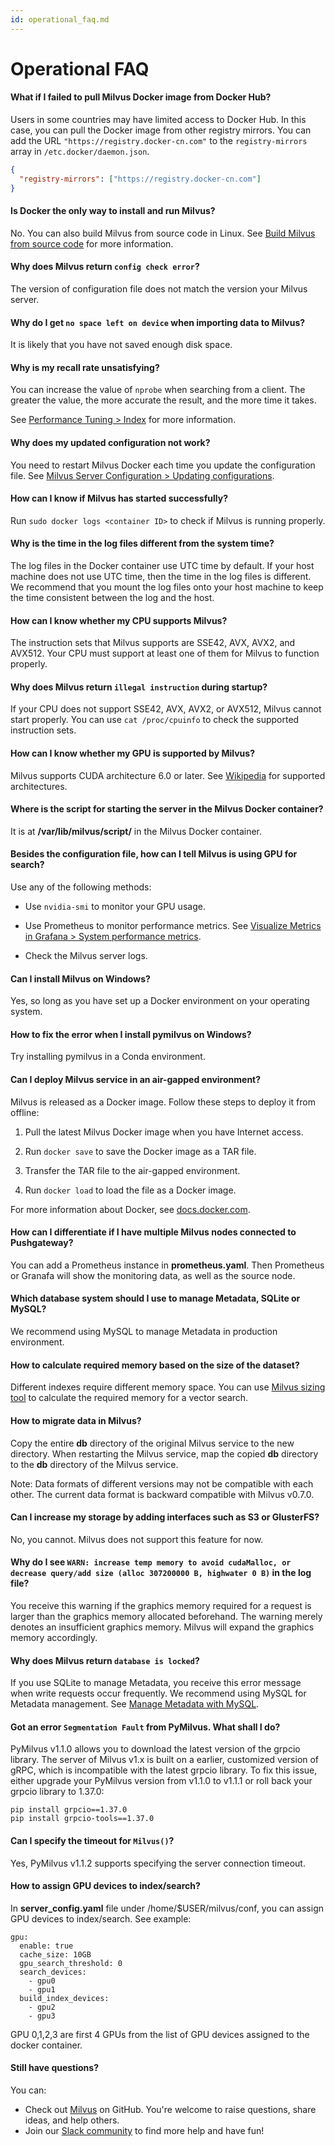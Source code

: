 ```yaml
---
id: operational_faq.md
---
```


# Operational FAQ

<!-- TOC -->

<!-- /TOC -->

#### What if I failed to pull Milvus Docker image from Docker Hub?

Users in some countries may have limited access to Docker Hub. In this case, you can pull the Docker image from other registry mirrors. You can add the URL `"https://registry.docker-cn.com"` to the `registry-mirrors` array in `/etc.docker/daemon.json`.

```json
{
  "registry-mirrors": ["https://registry.docker-cn.com"]
}
```

#### Is Docker the only way to install and run Milvus?

No. You can also build Milvus from source code in Linux. See [Build Milvus from source code](https://github.com/milvus-io/milvus/blob/master/INSTALL.md) for more information.

#### Why does Milvus return `config check error`?

The version of configuration file does not match the version your Milvus server.

#### Why do I get `no space left on device` when importing data to Milvus?

It is likely that you have not saved enough disk space.

#### Why is my recall rate unsatisfying?

You can increase the value of `nprobe` when searching from a client. The greater the value, the more accurate the result, and the more time it takes.

See [Performance Tuning > Index](tuning.md#Index) for more information.

#### Why does my updated configuration not work?

You need to restart Milvus Docker each time you update the configuration file. See [Milvus Server Configuration > Updating configurations](milvus_config.md#Updating-configurations).

#### How can I know if Milvus has started successfully?

Run `sudo docker logs <container ID>` to check if Milvus is running properly.

#### Why is the time in the log files different from the system time?

The log files in the Docker container use UTC time by default. If your host machine does not use UTC time, then the time in the log files is different. We recommend that you mount the log files onto your host machine to keep the time consistent between the log and the host.

#### How can I know whether my CPU supports Milvus?

The instruction sets that Milvus supports are SSE42, AVX, AVX2, and AVX512. Your CPU must support at least one of them for Milvus to function properly.

#### Why does Milvus return `illegal instruction` during startup?

If your CPU does not support SSE42, AVX, AVX2, or AVX512, Milvus cannot start properly. You can use `cat /proc/cpuinfo` to check the supported instruction sets.

#### How can I know whether my GPU is supported by Milvus?

Milvus supports CUDA architecture 6.0 or later. See [Wikipedia](https://en.wikipedia.org/wiki/CUDA) for supported architectures.

#### Where is the script for starting the server in the Milvus Docker container?

It is at **/var/lib/milvus/script/** in the Milvus Docker container.

#### Besides the configuration file, how can I tell Milvus is using GPU for search?

Use any of the following methods:

- Use `nvidia-smi` to monitor your GPU usage.

- Use Prometheus to monitor performance metrics. See [Visualize Metrics in Grafana > System performance metrics](setup_grafana.md#System-performance-metrics).

- Check the Milvus server logs.

#### Can I install Milvus on Windows?

Yes, so long as you have set up a Docker environment on your operating system.

#### How to fix the error when I install pymilvus on Windows?

Try installing pymilvus in a Conda environment.

#### Can I deploy Milvus service in an air-gapped environment?

Milvus is released as a Docker image. Follow these steps to deploy it from offline:

1. Pull the latest Milvus Docker image when you have Internet access.

2. Run `docker save` to save the Docker image as a TAR file.

3. Transfer the TAR file to the air-gapped environment.

4. Run `docker load` to load the file as a Docker image.

For more information about Docker, see [docs.docker.com](https://docs.docker.com/).

#### How can I differentiate if I have multiple Milvus nodes connected to Pushgateway?

You can add a Prometheus instance in **prometheus.yaml**. Then Prometheus or Granafa will show the monitoring data, as well as the source node.

#### Which database system should I use to manage Metadata, SQLite or MySQL?

We recommend using MySQL to manage Metadata in production environment.

#### How to calculate required memory based on the size of the dataset?

Different indexes require different memory space. You can use [Milvus sizing tool](https://zilliz.com/sizing-tool) to calculate the required memory for a vector search.

#### How to migrate data in Milvus?

Copy the entire **db** directory of the original Milvus service to the new directory. When restarting the Milvus service, map the copied **db** directory to the **db** directory of the Milvus service.

<div class="alert note">
Note: Data formats of different versions may not be compatible with each other. The current data format is backward compatible with Milvus v0.7.0.
</div>

#### Can I increase my storage by adding interfaces such as S3 or GlusterFS?

No, you cannot. Milvus does not support this feature for now.

#### Why do I see `WARN: increase temp memory to avoid cudaMalloc, or decrease query/add size (alloc 307200000 B, highwater 0 B)` in the log file?

You receive this warning if the graphics memory required for a request is larger than the graphics memory allocated beforehand. The warning merely denotes an insufficient graphics memory. Milvus will expand the graphics memory accordingly. 

#### Why does Milvus return `database is locked`?

If you use SQLite to manage Metadata, you receive this error message when write requests occur frequently. We recommend using MySQL for Metadata management. See [Manage Metadata with MySQL](data_manage.md).


#### Got an error `Segmentation Fault` from PyMilvus. What shall I do?

PyMilvus v1.1.0 allows you to download the latest version of the grpcio library. The server of Milvus v1.x is built on a earlier, customized version of gRPC, which is incompatible with the latest grpcio library.  To fix this issue, either upgrade your PyMilvus version from v1.1.0 to v1.1.1 or roll back your grpcio library to 1.37.0: 

```
pip install grpcio==1.37.0
pip install grpcio-tools==1.37.0
```

#### Can I specify the timeout for `Milvus()`?

Yes, PyMilvus v1.1.2 supports specifying the server connection timeout.

#### How to assign GPU devices to index/search?

In **server_config.yaml** file under /home/$USER/milvus/conf, you can assign GPU devices to index/search. See example:

```
gpu:
  enable: true
  cache_size: 10GB
  gpu_search_threshold: 0
  search_devices:
    - gpu0
    - gpu1
  build_index_devices:
    - gpu2
    - gpu3

```

<div class="alert note">
GPU 0,1,2,3 are first 4 GPUs from the list of GPU devices assigned to the docker container.
</div>





#### Still have questions?

You can:

- Check out [Milvus](https://github.com/milvus-io/milvus/issues) on GitHub. You're welcome to raise questions, share ideas, and help others.
- Join our [Slack community](https://join.slack.com/t/milvusio/shared_invite/enQtNzY1OTQ0NDI3NjMzLWNmYmM1NmNjOTQ5MGI5NDhhYmRhMGU5M2NhNzhhMDMzY2MzNDdlYjM5ODQ5MmE3ODFlYzU3YjJkNmVlNDQ2ZTk) to find more help and have fun!
